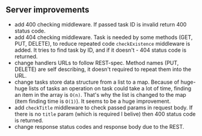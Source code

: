 ## Server improvements

- add 400 checking middleware. If passed task ID is invalid return 400 status code.
- add 404 checking middleware. Task is needed by some methods (GET, PUT, DELETE), to reduce repeated code `checkExistence` middleware is added. It tries to find task by ID, and if it doesn't - 404 status code is returned.
- change handlers URLs to follow REST-spec. Method names (PUT, DELETE) are self describing, it doesn't required to repeat them into the URL.
- change tasks store data structure from a list to a map. Because of huge-huge lists of tasks an operation on task could take a lot of time, finding an item in the array is `O(n)`. That's why the list is changed to the map (item finding time is `O(1)`). It seems to be a huge improvement.
- add `checkTitle` middleware to check passed params in
  request body. If there is no `title` param (which is required I belive) then 400 status code is returned.
- change response status codes and response body due to the REST.
